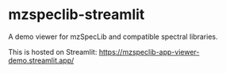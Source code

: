 # mzspeclib-streamlit

A demo viewer for mzSpecLib and compatible spectral libraries. 

This is hosted on Streamlit: https://mzspeclib-app-viewer-demo.streamlit.app/
